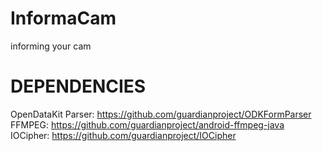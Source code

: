 InformaCam
==========

informing your cam

DEPENDENCIES
============

OpenDataKit Parser: https://github.com/guardianproject/ODKFormParser
FFMPEG: https://github.com/guardianproject/android-ffmpeg-java
IOCipher: https://github.com/guardianproject/IOCipher
